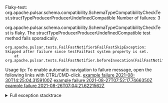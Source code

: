         
Flaky-test: org.apache.pulsar.schema.compatibility.SchemaTypeCompatibilityCheckTest.structTypeProducerProducerUndefinedCompatible
Number of failures: 3

org.apache.pulsar.schema.compatibility.SchemaTypeCompatibilityCheckTest is flaky. The structTypeProducerProducerUndefinedCompatible test method fails sporadically.

```
org.apache.pulsar.tests.FailFastNotifier$FailFastSkipException: Skipped after failure since testFailFast system property is set.
	at org.apache.pulsar.tests.FailFastNotifier.beforeInvocation(FailFastNotifier.java:88)

```

Usage tip: To enable automatic navigation to failure message, open the following links with CTRL/CMD-click.
[example failure 2021-08-30T14:25:04.3159100Z](https://github.com/apache/pulsar/runs/3462661639?check_suite_focus=true#step:9:1017)
[example failure 2021-08-27T07:52:17.7466350Z](https://github.com/apache/pulsar/runs/3440855061?check_suite_focus=true#step:9:1030)
[example failure 2021-08-26T07:04:21.6221562Z](https://github.com/apache/pulsar/runs/3429892062?check_suite_focus=true#step:9:990)


<details>
<summary>Full exception stacktrace</summary>
<code><pre>
org.apache.pulsar.tests.FailFastNotifier$FailFastSkipException: Skipped after failure since testFailFast system property is set.
	at org.apache.pulsar.tests.FailFastNotifier.beforeInvocation(FailFastNotifier.java:88)

</pre></code>
</details>

